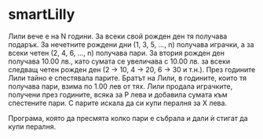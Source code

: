 # smartLilly

Лили вече е на N години. За всеки свой рожден ден тя получава подарък. За
нечетните рождени дни (1, 3, 5, …, n) получава играчки, а за всеки четен (2, 4, 6, …,
n) получава пари. За втория рожден ден получава 10.00 лв., като сумата се
увеличава с 10.00 лв. за всеки следващ четен рожден ден (2 -> 10, 4 -> 20, 6 -> 30
и т.н.). През годините Лили тайно е спестявала парите. Братът на Лили, в
годините, които тя получава пари, взима по 1.00 лев от тях. Лили продала
играчките, получени през годините, всяка за P лева и добавила сумата към
спестените пари. С парите искала да си купи пералня за X лева. 

Програма, която да пресмята колко пари е събрала и дали ѝ стигат да купи пералня.
